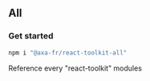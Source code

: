 ## All

### Get started

```sh
npm i "@axa-fr/react-toolkit-all"
```

Reference every "react-toolkit" modules

